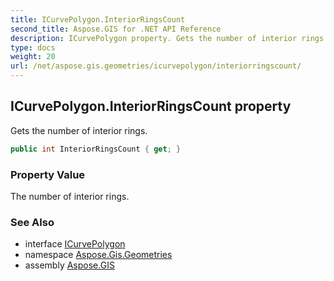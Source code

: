 ```yaml
---
title: ICurvePolygon.InteriorRingsCount
second_title: Aspose.GIS for .NET API Reference
description: ICurvePolygon property. Gets the number of interior rings
type: docs
weight: 20
url: /net/aspose.gis.geometries/icurvepolygon/interiorringscount/
---
```

## ICurvePolygon.InteriorRingsCount property

Gets the number of interior rings.

```csharp
public int InteriorRingsCount { get; }
```

### Property Value

The number of interior rings.

### See Also

* interface [ICurvePolygon](../)
* namespace [Aspose.Gis.Geometries](../../icurvepolygon/)
* assembly [Aspose.GIS](../../../)


